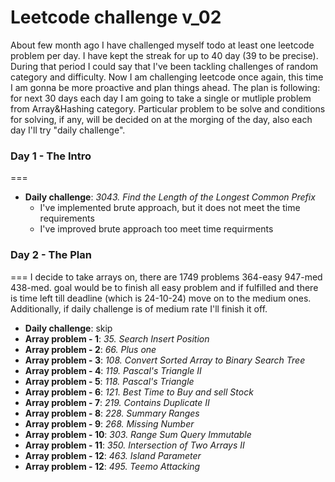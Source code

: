 # Leetcode challenge v_02

About few month ago I have challenged myself todo at least one leetcode problem per day. I have kept the streak for up to 40 day (39 to be precise). During that period I could say that I've been tackling challenges of random category and difficulty. Now I am challenging leetcode once again, this time I am gonna be more proactive and plan things ahead. The plan is following: for next 30 days each day I am going to take a single or mutliple problem from Array&Hashing category. Particular problem to be solve and conditions for solving, if any, will be decided on at the morging of the day, also each day I'll try "daily challenge".

### Day 1 - The Intro

===

- **Daily challenge**: _3043. Find the Length of the Longest Common Prefix_
  - I've implemented brute approach, but it does not meet the time requirements
  - I've improved brute approach too meet time requirments

### Day 2 - The Plan

===
I decide to take arrays on, there are 1749 problems 364-easy 947-med 438-med. goal would be to finish all easy problem and if fulfilled and there is time left till deadline (which is 24-10-24) move on to the medium ones. Additionally, if daily challenge is of medium rate I'll finish it off.

- **Daily challenge**: skip
- **Array problem - 1**: _35. Search Insert Position_
- **Array problem - 2**: _66. Plus one_
- **Array problem - 3**: _108. Convert Sorted Array to Binary Search Tree_
- **Array problem - 4**: _119. Pascal's Triangle II_
- **Array problem - 5**: _118. Pascal's Triangle_
- **Array problem - 6**: _121. Best Time to Buy and sell Stock_
- **Array problem - 7**: _219. Contains Duplicate II_
- **Array problem - 8**: _228. Summary Ranges_
- **Array problem - 9**: _268. Missing Number_
- **Array problem - 10**: _303. Range Sum Query Immutable_
- **Array problem - 11**: _350. Intersection of Two Arrays II_
- **Array problem - 12**: _463. Island Parameter_
- **Array problem - 12**: _495. Teemo Attacking_
